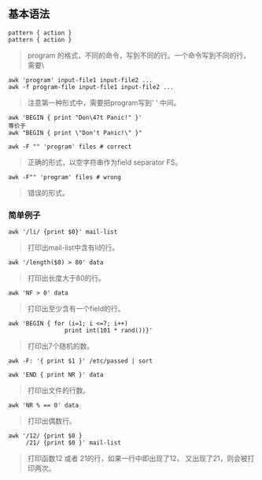 ## 基本语法
```
pattern { action }
pattern { action }
```
> program 的格式，不同的命令，写到不同的行。一个命令写到不同的行，需要\

```
awk 'program' input-file1 input-file2 ...
awk -f program-file input-file1 input-file2 ...
```
> 注意第一种形式中，需要把program写到' ' 中间。

```
awk 'BEGIN { print "Don\47t Panic!" }'  
等价于
awk "BEGIN { print \"Don't Panic!\" }"
```

```
awk -F "" 'program' files # correct
```
> 正确的形式，以空字符串作为field separator FS。 

```
awk -F"" 'program' files # wrong
```
> 错误的形式。

### 简单例子
```awk '/li/ {print $0}' mail-list```
> 打印出mail-list中含有li的行。

```awk '/length($0) > 80' data ```
> 打印出长度大于80的行。

```awk 'NF > 0' data ```
> 打印出至少含有一个field的行。

```
awk 'BEGIN { for (i=1; i <=7; i++)
                print int(101 * rand())}'
```
> 打印出7个随机的数。

```
awk -F: '{ print $1 }' /etc/passed | sort
```

```
awk 'END { print NR }' data
```
> 打印出文件的行数。

```
awk 'NR % == 0' data
```
> 打印出偶数行。

```
awk '/12/ {print $0 } 
     /21/ {print $0 }' mail-list 
```
> 打印函数12 或者 21的行，如果一行中即出现了12， 又出现了21，则会被打印两次。

